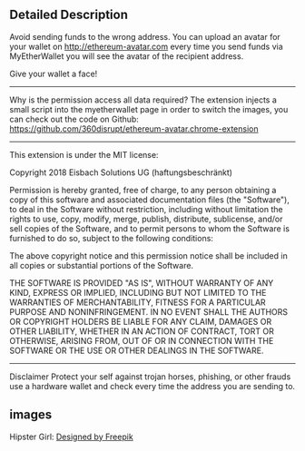 ## Detailed Description
Avoid sending funds to the wrong address. You can upload an avatar for your wallet on http://ethereum-avatar.com every time you send funds via MyEtherWallet you will see the avatar of the recipient address.

Give your wallet a face!

-------
Why is the permission access all data required? The extension injects a small script into the myetherwallet page in order to switch the images, you can check out the code on Github: https://github.com/360disrupt/ethereum-avatar.chrome-extension

-------
This extension is under the MIT license:

Copyright 2018 Eisbach Solutions UG (haftungsbeschränkt)

Permission is hereby granted, free of charge, to any person obtaining a copy of this software and associated documentation files (the "Software"), to deal in the Software without restriction, including without limitation the rights to use, copy, modify, merge, publish, distribute, sublicense, and/or sell copies of the Software, and to permit persons to whom the Software is furnished to do so, subject to the following conditions:

The above copyright notice and this permission notice shall be included in all copies or substantial portions of the Software.

THE SOFTWARE IS PROVIDED "AS IS", WITHOUT WARRANTY OF ANY KIND, EXPRESS OR IMPLIED, INCLUDING BUT NOT LIMITED TO THE WARRANTIES OF MERCHANTABILITY, FITNESS FOR A PARTICULAR PURPOSE AND NONINFRINGEMENT. IN NO EVENT SHALL THE AUTHORS OR COPYRIGHT HOLDERS BE LIABLE FOR ANY CLAIM, DAMAGES OR OTHER LIABILITY, WHETHER IN AN ACTION OF CONTRACT, TORT OR OTHERWISE, ARISING FROM, OUT OF OR IN CONNECTION WITH THE SOFTWARE OR THE USE OR OTHER DEALINGS IN THE SOFTWARE.

-----
Disclaimer
Protect your self against trojan horses, phishing, or other frauds use a hardware wallet and check every time the address you are sending to.

## images

Hipster Girl: <a href='https://www.freepik.com/free-vector/hipster-girl-character_1085513.htm'>Designed by Freepik</a>
